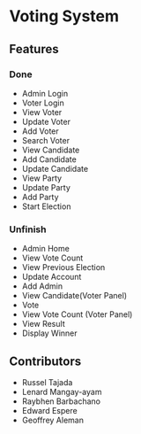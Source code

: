 
# Voting System

## Features

### Done
- Admin Login
- Voter Login
- View Voter
- Update Voter
- Add Voter
- Search Voter
- View Candidate
- Add Candidate
- Update Candidate
- View Party
- Update Party
- Add Party
- Start Election

### Unfinish
- Admin Home
- View Vote Count
- View Previous Election
- Update Account
- Add Admin
- View Candidate(Voter Panel)
- Vote
- View Vote Count (Voter Panel)
- View Result
- Display Winner

## Contributors
- Russel Tajada
- Lenard Mangay-ayam
- Raybhen Barbachano
- Edward Espere
- Geoffrey Aleman